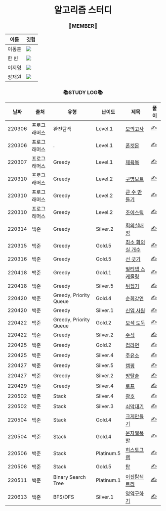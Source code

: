 <div align="center">

# 알고리즘 스터디

### 👫MEMBER👫

| 이름   | 깃헙                                                                                                                                                                                          |
| ------ | --------------------------------------------------------------------------------------------------------------------------------------------------------------------------------------------- |
| 이동훈 | <a href="https://github.com/green-kong"><img src="https://img.shields.io/badge/dev%2D%2Dkong-339933?style=flat-square&logo=github&logoColor=white&link=https://github.com/green-kong"/></a>   |
| 한 빈  | <a href="https://github.com/hb707"><img src="https://img.shields.io/badge/hb707-fa52ca?style=flat-square&logo=github&logoColor=white&link=https://github.com/hb707"/></a>                     |
| 이지영 | <a href="https://github.com/easy-young"><img src="https://img.shields.io/badge/easy%2D%2Dyoung-ed9e00?style=flat-square&logo=github&logoColor=white&link=https://github.com/easy-young"/></a> |
| 장재원 | <a href="https://github.com/bitkunst"><img src="https://img.shields.io/badge/bitKunst-0072dd?style=flat-square&logo=github&logoColor=white&link=https://github.com/bitKunst"/></a>            |

### 📚STUDY LOG📚

| 날짜   | 출처         | 유형                   | 난이도   | 제목                                                                     | 풀이                                                                           |
| ------ | ------------ | ---------------------- | -------- | ------------------------------------------------------------------------ | ------------------------------------------------------------------------------ |
| 220306 | 프로그래머스 | 완전탐색               | Level.1  | [모의고사](https://programmers.co.kr/learn/courses/30/lessons/42840)     | [✍️](https://github.com/green-kong/Algorithm_Study/tree/master/1week/PR_42840) |
| 220306 | 프로그래머스 | .                      | Level.1  | [폰켓몬](https://programmers.co.kr/learn/courses/30/lessons/1845)        | [✍️](https://github.com/green-kong/Algorithm_Study/tree/master/1week/PR_1845)  |
| 220307 | 프로그래머스 | Greedy                 | Level.1  | [체육복](https://programmers.co.kr/learn/courses/30/lessons/42862)       | [✍️](https://github.com/green-kong/Algorithm_Study/tree/master/1week/PR_42862) |
| 220310 | 프로그래머스 | Greedy                 | Level.2  | [구명보트](https://programmers.co.kr/learn/courses/30/lessons/42885)     | [✍️](https://github.com/green-kong/Algorithm_Study/tree/master/1week/PR_42885) |
| 220310 | 프로그래머스 | Greedy                 | Level.2  | [큰 수 만들기](https://programmers.co.kr/learn/courses/30/lessons/42883) | [✍️](https://github.com/green-kong/Algorithm_Study/tree/master/1week/PR_42883) |
| 220310 | 프로그래머스 | Greedy                 | Level.2  | [조이스틱](https://programmers.co.kr/learn/courses/30/lessons/42860)     | [✍️](https://github.com/green-kong/Algorithm_Study/tree/master/1week/PR_42860) |
| 220314 | 백준         | Greedy                 | Silver.2 | [회의실배정](https://www.acmicpc.net/problem/1931)                       | [✍️](https://github.com/green-kong/Algorithm_Study/tree/master/2week/BJ_1931)  |
| 220315 | 백준         | Greedy                 | Gold.5   | [최소 회의실 개수](https://www.acmicpc.net/problem/19598)                | [✍️](https://github.com/green-kong/Algorithm_Study/tree/master/2week/BJ_19598) |
| 220316 | 백준         | Greedy                 | Gold.5   | [선 긋기](https://www.acmicpc.net/problem/2170)                          | [✍️](https://github.com/green-kong/Algorithm_Study/tree/master/2week/BJ_2170)  |
| 220418 | 백준         | Greedy                 | Gold.1   | [멀티탭 스케줄링](https://www.acmicpc.net/problem/1700)                  | [✍️](https://github.com/green-kong/Algorithm_Study/tree/master/3week/BJ_1700)  |
| 220418 | 백준         | Greedy                 | Silver.5 | [뒤집기](https://www.acmicpc.net/problem/1439)                           | [✍️](https://github.com/green-kong/Algorithm_Study/tree/master/3week/BJ_1439)  |
| 220420 | 백준         | Greedy, Priority Queue | Gold.4   | [순회강연](https://www.acmicpc.net/problem/2109)                         | [✍️](https://github.com/green-kong/Algorithm_Study/tree/master/3week/BJ_2109)  |
| 220420 | 백준         | Greedy                 | Silver.1 | [신입 사원](https://www.acmicpc.net/problem/1946)                        | [✍️](https://github.com/green-kong/Algorithm_Study/tree/master/3week/BJ_1946)  |
| 220422 | 백준         | Greedy, Priority Queue | Gold.2   | [보석 도둑](https://www.acmicpc.net/problem/1202)                        | [✍️](https://github.com/green-kong/Algorithm_Study/tree/master/3week/BJ_1202)  |
| 220422 | 백준         | Greedy                 | Silver.2 | [주식](https://www.acmicpc.net/problem/11501)                            | [✍️](https://github.com/green-kong/Algorithm_Study/tree/master/3week/BJ_11501) |
| 220425 | 백준         | Greedy                 | Gold.2   | [컵라면](https://www.acmicpc.net/problem/1781)                           | [✍️](https://github.com/green-kong/Algorithm_Study/tree/master/4week/BJ_1781)  |
| 220425 | 백준         | Greedy                 | Silver.4 | [주유소](https://www.acmicpc.net/problem/13305)                          | [✍️](https://github.com/green-kong/Algorithm_Study/tree/master/4week/BJ_13305) |
| 220427 | 백준         | Greedy                 | Silver.5 | [캠핑](https://www.acmicpc.net/problem/4796)                             | [✍️](https://github.com/green-kong/Algorithm_Study/tree/master/4week/BJ_4796)  |
| 220427 | 백준         | Greedy                 | Silver.2 | [방탈출](https://www.acmicpc.net/problem/15729)                          | [✍️](https://github.com/green-kong/Algorithm_Study/tree/master/4week/BJ_15729) |
| 220429 | 백준         | Greedy                 | Silver.4 | [로프](https://www.acmicpc.net/problem/2217)                             | [✍️](https://github.com/green-kong/Algorithm_Study/tree/master/4week/BJ_2217)  |
| 220502 | 백준         | Stack                  | Silver.4 | [괄호](https://www.acmicpc.net/problem/9012)                             | [✍️](https://github.com/green-kong/Algorithm_Study/tree/master/5week/BJ_9012)  |
| 220502 | 백준         | Stack                  | Silver.3 | [쇠막대기](https://www.acmicpc.net/problem/10799)                        | [✍️](https://github.com/green-kong/Algorithm_Study/tree/master/5week/BJ_10799) |
| 220504 | 백준         | Stack                  | Gold.4   | [크게만들기](https://www.acmicpc.net/problem/2812)                       | [✍️](https://github.com/green-kong/Algorithm_Study/tree/master/5week/BJ_2812)  |
| 220504 | 백준         | Stack                  | Gold.4   | [문자열폭발](https://www.acmicpc.net/problem/9935)                       | [✍️](https://github.com/green-kong/Algorithm_Study/tree/master/5week/BJ_9935)  |
| 220506 | 백준         | Stack                  | Platinum.5   | [히스토그램](https://www.acmicpc.net/problem/1725)                               | [✍️](https://github.com/green-kong/Algorithm_Study/tree/master/5week/BJ_1725)  |
| 220506 | 백준         | Stack                  | Gold.5   | [탑](https://www.acmicpc.net/problem/2493)                               | [✍️](https://github.com/green-kong/Algorithm_Study/tree/master/5week/BJ_2493)  |
| 220511 | 백준         | Binary Search Tree                  | Platinum.1   | [이진탐색트리](https://www.acmicpc.net/problem/2957)                               | [✍️](https://github.com/green-kong/Algorithm_Study/tree/master/6week/BJ_2957)  |
| 220613 | 백준         | BFS/DFS              | Silver.1   | [영역구하기](https://www.acmicpc.net/problem/2583)                               | [✍️](https://github.com/green-kong/Algorithm_Study/tree/master/7week/BJ_2583)  |

</div>
